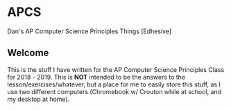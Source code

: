 # APCS
Dan's AP Computer Science Principles Things [Edhesive]

## Welcome
This is the stuff I have written for the AP Computer Science Principles Class for 2018 - 2019.  This is **NOT** intended to be the answers to the lesson/exercises/whatever, but a place for me to easily store this stuff, as I use two different computers (Chromebook w/ Crouton while at school, and my desktop at home). 